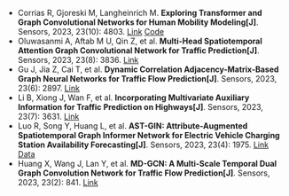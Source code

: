 * Corrias R, Gjoreski M, Langheinrich M. <b>Exploring Transformer and Graph Convolutional Networks for Human Mobility Modeling[J]</b>. Sensors, 2023, 23(10): 4803. [Link](https://www.mdpi.com/1424-8220/23/10/4803) [Code](https://github.com/corrir/Transformers-and-Graph-Convolutional-Networks-for-Human-Mobility-Modeling)
* Oluwasanmi A, Aftab M U, Qin Z, et al. <b>Multi-Head Spatiotemporal Attention Graph Convolutional Network for Traffic Prediction[J]</b>. Sensors, 2023, 23(8): 3836. [Link](https://www.mdpi.com/1424-8220/23/8/3836)
* Gu J, Jia Z, Cai T, et al. <b>Dynamic Correlation Adjacency-Matrix-Based Graph Neural Networks for Traffic Flow Prediction[J]</b>. Sensors, 2023, 23(6): 2897. [Link](https://www.mdpi.com/1424-8220/23/6/2897)
* Li B, Xiong J, Wan F, et al. <b>Incorporating Multivariate Auxiliary Information for Traffic Prediction on Highways[J]</b>. Sensors, 2023, 23(7): 3631. [Link](https://www.mdpi.com/1424-8220/23/7/3631)
* Luo R, Song Y, Huang L, et al. <b>AST-GIN: Attribute-Augmented Spatiotemporal Graph Informer Network for Electric Vehicle Charging Station Availability Forecasting[J]</b>. Sensors, 2023, 23(4): 1975. [Link](https://www.mdpi.com/2127854) [Data](https://data.dundeecity.gov.uk/dataset/ev-charging-data)
* Huang X, Wang J, Lan Y, et al. <b>MD-GCN: A Multi-Scale Temporal Dual Graph Convolution Network for Traffic Flow Prediction[J]</b>. Sensors, 2023, 23(2): 841. [Link](https://www.mdpi.com/article/10.3390/s23020841)
